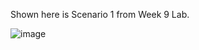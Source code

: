 Shown here is Scenario 1 from Week 9 Lab.



![image](https://github.com/DirectJava/lab-report-5/assets/122843554/08085faf-ba68-4449-b81a-a15ff7bda083)
